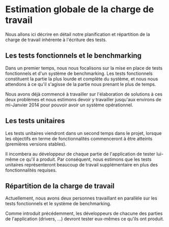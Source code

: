# Estimation globale de la charge de travail

Nous allons ici décrire en détail notre planification et répartition de la charge de travail inhérente à l'écriture des tests.

## Les tests fonctionnels et le benchmarking

Dans un premier temps, nous nous focalisons sur la mise en place de tests fonctionnels et d'un système de benchmarking. Les tests fonctionnels constituent la partie la plus lourde et complète du système, et nous nous attendons à ce qu'il s'agisse de la partie nous prenant le plus de temps.

Nous avons déjà commencé à travailler sur l'élaboration de solutions à ces deux problèmes et nous estimons devoir y travailler jusqu'aux environs de mi-Janvier 2014 pour pouvoir avoir un système opérationnel.


## Les tests unitaires

Les tests unitaires viendront dans un second temps dans le projet, lorsque les objectifs en terme de fonctionnalités commenceront à être atteints (premières versions stables).

Il incombera au développeur de chaque partie de l'application de tester lui-même ce qu'il a produit. Par conséquent, nous estimons que les tests unitaires représenteront beaucoup de travail supplémentaire en plus des fonctionnalités requises.


## Répartition de la charge de travail

Actuellement, nous avons deux personnes travaillant en parallèle sur les tests fonctionnels et le système de benchmarking. 

Comme introduit précédemment, les développeurs de chacune des parties de l'application (drivers, ...) devront tester eux-mêmes ce qu'ils ont produit.